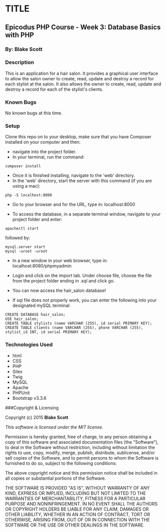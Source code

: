 # TITLE

## Epicodus PHP Course - Week 3: Database Basics with PHP

### By: Blake Scott

### Description

This is an application for a hair salon.  It provides a graphical user interface to allow the salon owner to create, read, update and destroy a record for each stylist at the salon.  It also allows the owner to create, read, update and destroy a record for each of the stylist's clients.

### Known Bugs

No known bugs at this time.

### Setup

Clone this repo on to your desktop, make sure that you have Composer installed on your computer and then:
* navigate into the project folder.
* In your terminal, run the command:
```shell
composer install
```
* Once it is finished installing, navigate to the 'web' directory.
* In the 'web' directory, start the server with this command (if you are using a mac):
```shell
php -S localhost:8000
```
* Go to your browser and for the URL, type in: localhost:8000

* To access the database, in a separate terminal window, navigate to your project folder and enter:
```shell
apachectl start
```
followed by:
```shell
mysql.server start
mysql -uroot -uroot
```
* In a new window in your web browser, type in: localhost:8080/phpmyadmin

* Login and click on the import tab. Under choose file, choose the file from the project folder ending in .sql and click go.

* You can now access the hair_salon database!

* If sql file does not properly work, you can enter the following into your designated mySQL terminal:
```shell
CREATE DATABASE hair_salon;
USE hair_salon;
CREATE TABLE stylists (name VARCHAR (255), id serial PRIMARY KEY);
CREATE TABLE clients (name VARCHAR (255), phone VARCHAR (255), stylist_id INT, id serial PRIMARY KEY);
```

### Technologies Used
* html
* CSS
* PHP
* Silex
* Twig
* MySQL
* Apache
* PHPUnit
* Bootstrap v3.3.6

###Copyright & Licensing

Copyright (c) 2015 **Blake Scott**

*This software is licensed under the MIT license.*

Permission is hereby granted, free of charge, to any person obtaining a copy
of this software and associated documentation files (the "Software"), to deal
in the Software without restriction, including without limitation the rights
to use, copy, modify, merge, publish, distribute, sublicense, and/or sell
copies of the Software, and to permit persons to whom the Software is
furnished to do so, subject to the following conditions:

The above copyright notice and this permission notice shall be included in
all copies or substantial portions of the Software.

THE SOFTWARE IS PROVIDED "AS IS", WITHOUT WARRANTY OF ANY KIND, EXPRESS OR
IMPLIED, INCLUDING BUT NOT LIMITED TO THE WARRANTIES OF MERCHANTABILITY,
FITNESS FOR A PARTICULAR PURPOSE AND NONINFRINGEMENT. IN NO EVENT SHALL THE
AUTHORS OR COPYRIGHT HOLDERS BE LIABLE FOR ANY CLAIM, DAMAGES OR OTHER
LIABILITY, WHETHER IN AN ACTION OF CONTRACT, TORT OR OTHERWISE, ARISING FROM,
OUT OF OR IN CONNECTION WITH THE SOFTWARE OR THE USE OR OTHER DEALINGS IN
THE SOFTWARE.
